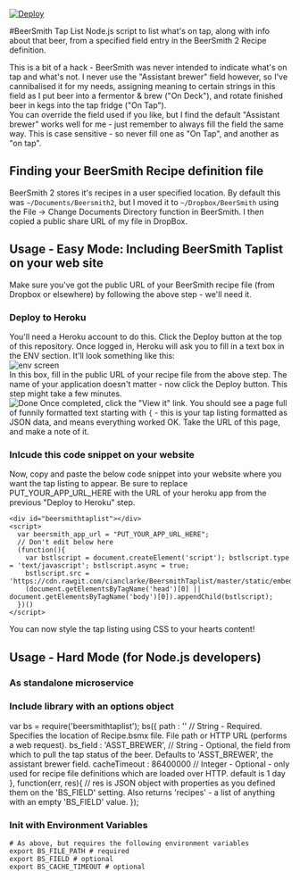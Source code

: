 [![Deploy](https://www.herokucdn.com/deploy/button.png)](https://heroku.com/deploy)

#BeerSmith Tap List
Node.js script to list what's on tap, along with info about that beer, from a specified field entry in the BeerSmith 2 Recipe definition.  

This is a bit of a hack - BeerSmith was never intended to indicate what's on tap and what's not. I never use the "Assistant brewer" field however, so I've cannibalised it for my needs, assigning meaning to certain strings in this field as I put beer into a fermentor & brew ("On Deck"), and rotate finished beer in kegs into the tap fridge ("On Tap").  
You can override the field used if you like, but I find the default "Assistant brewer" works well for me - just remember to always fill the field the same way. This is case sensitive - so never fill one as "On Tap", and another as "on tap".

## Finding your BeerSmith Recipe definition file
BeerSmith 2 stores it's recipes in a user specified location. By default this was `~/Documents/Beersmith2`, but I moved it to `~/Dropbox/BeerSmith` using the File -> Change Documents Directory function in BeerSmith. I then copied a public share URL of my file in DropBox. 

## Usage - Easy Mode: Including BeerSmith Taplist on your web site

Make sure you've got the public URL of your BeerSmith recipe file (from Dropbox or elsewhere) by following the above step - we'll need it.

### Deploy to Heroku
You'll need a Heroku account to do this. Click the Deploy button at the top of this repository. Once logged in, Heroku will ask you to fill in a text box in the ENV section. It'll look something like this:  
![env screen](http://i.imgur.com/E9V9Vjy.png)  
In this box, fill in the public URL of your recipe file from the above step. 
The name of your application doesn't matter - now click the Deploy button. This step might take a few minutes.  
![Done](http://i.imgur.com/Yr7cDjH.png)
Once completed, click the "View it" link. You should see a page full of funnily formatted text starting with `{` - this is your tap listing formatted as JSON data, and means everything worked OK. Take the URL of this page, and make a note of it. 

### Inlcude this code snippet on your website
Now, copy and paste the below code snippet into your website where you want the tap listing to appear. Be sure to replace PUT_YOUR_APP_URL_HERE with the URL of your heroku app from the previous "Deploy to Heroku" step. 

    <div id="beersmithtaplist"></div>
    <script>
      var beersmith_app_url = "PUT_YOUR_APP_URL_HERE";
      // Don't edit below here
      (function(){
        var bstlscript = document.createElement('script'); bstlscript.type = 'text/javascript'; bstlscript.async = true;
        bstlscript.src = 'https://cdn.rawgit.com/cianclarke/BeersmithTaplist/master/static/embed.js';
        (document.getElementsByTagName('head')[0] || document.getElementsByTagName('body')[0]).appendChild(bstlscript);
      })()
    </script>
    
You can now style the tap listing using CSS to your hearts content!

## Usage - Hard Mode (for Node.js developers)

### As standalone microservice

### Include library with an options object

var bs = require('beersmithtaplist');
bs({
  path : '' // String - Required. Specifies the location of Recipe.bsmx file. File path or HTTP URL (performs a web request). 
  bs_field : 'ASST_BREWER', // String - Optional, the field from which to pull the tap status of the beer. Defaults to 'ASST_BREWER', the assistant brewer field.
  cacheTimeout : 86400000 // Integer - Optional - only used for recipe file definitions which are loaded over HTTP. default is 1 day
  }, function(err, res){
    // res is JSON object with properties as you defined them on the 'BS_FIELD' setting. Also returns 'recipes' - a list of anything with an empty 'BS_FIELD' value.
    });
    
### Init with Environment Variables
    
    # As above, but requires the following environment variables
    export BS_FILE_PATH # required
    export BS_FIELD # optional
    export BS_CACHE_TIMEOUT # optional
